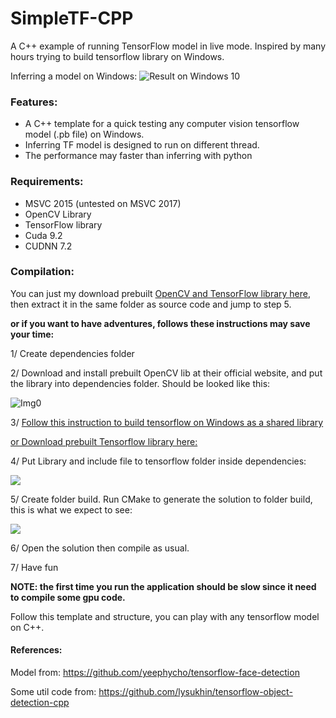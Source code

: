 # SimpleTF-CPP
A C++ example of running TensorFlow model in live mode. Inspired by many hours trying to build tensorflow library on Windows.

Inferring a model on Windows:
![Result on Windows 10](https://i.imgur.com/sANqDnM.gif "Result on Windows 10")

### Features:
- A C++ template for a quick testing any computer vision tensorflow model (.pb file) on Windows.
- Inferring TF model is designed to run on different thread.
- The performance may faster than inferring with python

### Requirements:
- MSVC 2015 (untested on MSVC 2017)
- OpenCV Library
- TensorFlow library
- Cuda 9.2
- CUDNN 7.2



### Compilation:
You can just my download prebuilt [OpenCV and TensorFlow library here](https://drive.google.com/file/d/1ITJetuyXGeoNstVoT6cXRyCf2qn7t_Cx/view?usp=sharing "OpenCV and TensorFlow library here"), then extract it in the same folder as source code and jump to step 5.

**or if you want to have adventures, follows these instructions may save your time:**

1/ Create dependencies folder

2/ Download and install prebuilt OpenCV lib at their official website, and put the library into dependencies folder. Should be looked like this:

![Img0](https://i.imgur.com/l0HprkB.png "Img0")

3/ [Follow this instruction to build tensorflow on Windows as a shared library](https://medium.com/@shiweili/building-tensorflow-c-shared-library-on-windows-e79c90e23e6e)

[or Download prebuilt Tensorflow library here:](https://github.com/fo40225/tensorflow-windows-wheel "or Download prebuilt Tensorflow library here:")

4/ Put Library and include file to tensorflow folder inside dependencies:

![](https://i.imgur.com/H0msWI6.png)

5/ Create folder build. Run CMake to generate the solution to folder build, this is what we expect to see:

![](https://i.imgur.com/wFzifDX.png)

6/ Open the solution then compile as usual.

7/ Have fun

**NOTE: the first time you run the application should be slow since it need to compile some gpu code.**

Follow this template and structure, you can play with any tensorflow model on C++.


#### References:
Model from: https://github.com/yeephycho/tensorflow-face-detection

Some util code from: https://github.com/lysukhin/tensorflow-object-detection-cpp
